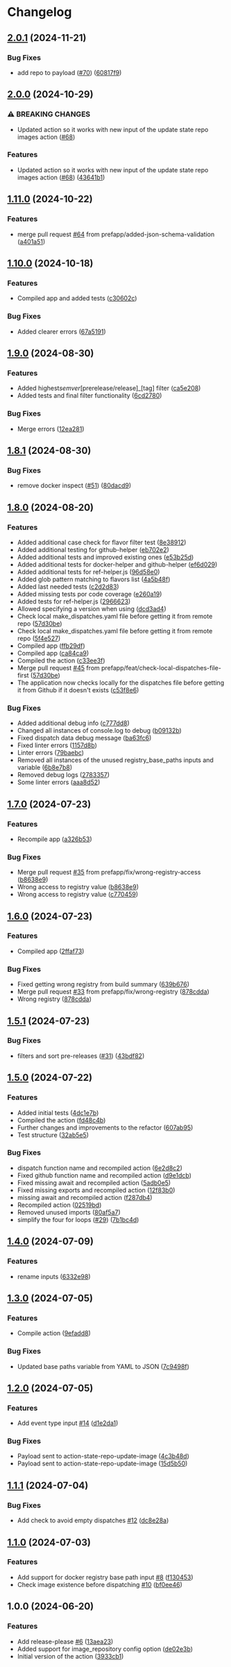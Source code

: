# Changelog

## [2.0.1](https://github.com/prefapp/action-make-state-repos-dispatches/compare/v2.0.0...v2.0.1) (2024-11-21)

### Bug Fixes

- add repo to payload
  ([#70](https://github.com/prefapp/action-make-state-repos-dispatches/issues/70))
  ([60817f9](https://github.com/prefapp/action-make-state-repos-dispatches/commit/60817f9ad771c5ee5defd101bf4dc6461c47473a))

## [2.0.0](https://github.com/prefapp/action-make-state-repos-dispatches/compare/v1.11.0...v2.0.0) (2024-10-29)

### ⚠ BREAKING CHANGES

- Updated action so it works with new input of the update state repo images
  action
  ([#68](https://github.com/prefapp/action-make-state-repos-dispatches/issues/68))

### Features

- Updated action so it works with new input of the update state repo images
  action
  ([#68](https://github.com/prefapp/action-make-state-repos-dispatches/issues/68))
  ([43641b1](https://github.com/prefapp/action-make-state-repos-dispatches/commit/43641b131eeaab49c5c083cf220f2e67ec80190b))

## [1.11.0](https://github.com/prefapp/action-make-state-repos-dispatches/compare/v1.10.0...v1.11.0) (2024-10-22)

### Features

- merge pull request
  [#64](https://github.com/prefapp/action-make-state-repos-dispatches/issues/64)
  from prefapp/added-json-schema-validation
  ([a401a51](https://github.com/prefapp/action-make-state-repos-dispatches/commit/a401a519df84ee34a11f3e55af2953e0d93d294d))

## [1.10.0](https://github.com/prefapp/action-make-state-repos-dispatches/compare/v1.9.0...v1.10.0) (2024-10-18)

### Features

- Compiled app and added tests
  ([c30602c](https://github.com/prefapp/action-make-state-repos-dispatches/commit/c30602cff5c5bbc61356d447ca44017cea4ecf93))

### Bug Fixes

- Added clearer errors
  ([67a5191](https://github.com/prefapp/action-make-state-repos-dispatches/commit/67a51918d0997941c8dfc3919d4dac566e74d4ca))

## [1.9.0](https://github.com/prefapp/action-make-state-repos-dispatches/compare/v1.8.1...v1.9.0) (2024-08-30)

### Features

- Added highest*semver*[prerelease/release]\_[tag] filter
  ([ca5e208](https://github.com/prefapp/action-make-state-repos-dispatches/commit/ca5e2080e95040dc9eed90d7691f57b62268c665))
- Added tests and final filter functionality
  ([6cd2780](https://github.com/prefapp/action-make-state-repos-dispatches/commit/6cd2780cdbf0ea3716306a9116e91e9e71d79e44))

### Bug Fixes

- Merge errors
  ([12ea281](https://github.com/prefapp/action-make-state-repos-dispatches/commit/12ea2812b586946bbc2f15f27a6d14ac8cd39778))

## [1.8.1](https://github.com/prefapp/action-make-state-repos-dispatches/compare/v1.8.0...v1.8.1) (2024-08-30)

### Bug Fixes

- remove docker inspect
  ([#51](https://github.com/prefapp/action-make-state-repos-dispatches/issues/51))
  ([80dacd9](https://github.com/prefapp/action-make-state-repos-dispatches/commit/80dacd9dde204e8bd6938a9ec2ea069e4faa83ca))

## [1.8.0](https://github.com/prefapp/action-make-state-repos-dispatches/compare/v1.7.0...v1.8.0) (2024-08-20)

### Features

- Added additional case check for flavor filter test
  ([8e38912](https://github.com/prefapp/action-make-state-repos-dispatches/commit/8e3891232a56dae7fce340eb2177a82a7da3a9a9))
- Added additional testing for github-helper
  ([eb702e2](https://github.com/prefapp/action-make-state-repos-dispatches/commit/eb702e25ce4e7c1fbc5f6e52bea5c94c2decb99a))
- Added additional tests and improved existing ones
  ([e53b25d](https://github.com/prefapp/action-make-state-repos-dispatches/commit/e53b25d57910d774fa806be725901b92d1a98464))
- Added additional tests for docker-helper and github-helper
  ([ef6d029](https://github.com/prefapp/action-make-state-repos-dispatches/commit/ef6d029d0938b71acdf69045064cd4fbcb286fbb))
- Added additional tests for ref-helper.js
  ([96d58e0](https://github.com/prefapp/action-make-state-repos-dispatches/commit/96d58e01768e90c099781d1e20d8bafdb89a2786))
- Added glob pattern matching to flavors list
  ([4a5b48f](https://github.com/prefapp/action-make-state-repos-dispatches/commit/4a5b48fa6edebb3ff3fcdb04f44e54d470ac386f))
- Added last needed tests
  ([c2d2d83](https://github.com/prefapp/action-make-state-repos-dispatches/commit/c2d2d834774d02388bea57bde4e3f429fa7cba98))
- Added missing tests por code coverage
  ([e260a19](https://github.com/prefapp/action-make-state-repos-dispatches/commit/e260a19eb869b6af4e604c5106e1fcc747d31bf2))
- Added tests for ref-helper.js
  ([2966623](https://github.com/prefapp/action-make-state-repos-dispatches/commit/2966623c3cbdf2319cc12c82f3224a47271c9d7c))
- Allowed specifying a version when using
  ([dcd3ad4](https://github.com/prefapp/action-make-state-repos-dispatches/commit/dcd3ad43843edd3aae93c8eed9a48e528ca2a76a))
- Check local make_dispatches.yaml file before getting it from remote repo
  ([57d30be](https://github.com/prefapp/action-make-state-repos-dispatches/commit/57d30be45a237716d9b0436910a9c8058ecbb1c4))
- Check local make_dispatches.yaml file before getting it from remote repo
  ([5f4e527](https://github.com/prefapp/action-make-state-repos-dispatches/commit/5f4e5272277e879168389d92c6dede7ad3624b0e))
- Compiled app
  ([ffb29df](https://github.com/prefapp/action-make-state-repos-dispatches/commit/ffb29dfbee12d32a6b121fe777d9149d29544a39))
- Compiled app
  ([ca84ca9](https://github.com/prefapp/action-make-state-repos-dispatches/commit/ca84ca9286a9d134ac0abae92e8b12bb737adfb7))
- Compiled the action
  ([c33ee3f](https://github.com/prefapp/action-make-state-repos-dispatches/commit/c33ee3f4cc2f6e94827754dca25338e2bb79289d))
- Merge pull request
  [#45](https://github.com/prefapp/action-make-state-repos-dispatches/issues/45)
  from prefapp/feat/check-local-dispatches-file-first
  ([57d30be](https://github.com/prefapp/action-make-state-repos-dispatches/commit/57d30be45a237716d9b0436910a9c8058ecbb1c4))
- The application now checks locally for the dispatches file before getting it
  from Github if it doesn't exists
  ([c53f8e6](https://github.com/prefapp/action-make-state-repos-dispatches/commit/c53f8e6ead76d44a7e1adb4f7c77bf7def6c2f25))

### Bug Fixes

- Added additional debug info
  ([c777dd8](https://github.com/prefapp/action-make-state-repos-dispatches/commit/c777dd87529b82b14b758bde8e31bd96f0c375e0))
- Changed all instances of console.log to debug
  ([b09132b](https://github.com/prefapp/action-make-state-repos-dispatches/commit/b09132b49b67b6e7548d6157e2614a3881408b63))
- Fixed dispatch data debug message
  ([ba63fc6](https://github.com/prefapp/action-make-state-repos-dispatches/commit/ba63fc6b3e3cc09210f62b11d9fa937282cf42a7))
- Fixed linter errors
  ([1157d8b](https://github.com/prefapp/action-make-state-repos-dispatches/commit/1157d8be13a3fea79f7bbb03d9ec1fd52f45e957))
- Linter errors
  ([79baebc](https://github.com/prefapp/action-make-state-repos-dispatches/commit/79baebc6b7ba9923427a5df147bc03a752bc46ae))
- Removed all instances of the unused registry_base_paths inputs and variable
  ([6b8e7b8](https://github.com/prefapp/action-make-state-repos-dispatches/commit/6b8e7b88c392e94c80381859e19d81daf045ccbe))
- Removed debug logs
  ([2783357](https://github.com/prefapp/action-make-state-repos-dispatches/commit/27833574a4eb4c9e9e76b59475b15d322a1b9a43))
- Some linter errors
  ([aaa8d52](https://github.com/prefapp/action-make-state-repos-dispatches/commit/aaa8d528fa875c02c694e8adc5e80347178e6ff9))

## [1.7.0](https://github.com/prefapp/action-make-state-repos-dispatches/compare/v1.6.0...v1.7.0) (2024-07-23)

### Features

- Recompile app
  ([a326b53](https://github.com/prefapp/action-make-state-repos-dispatches/commit/a326b53852957bf123de53af4c8adec1cc880ee6))

### Bug Fixes

- Merge pull request
  [#35](https://github.com/prefapp/action-make-state-repos-dispatches/issues/35)
  from prefapp/fix/wrong-registry-access
  ([b8638e9](https://github.com/prefapp/action-make-state-repos-dispatches/commit/b8638e92e7df46ca938268465fcf423e690e53da))
- Wrong access to registry value
  ([b8638e9](https://github.com/prefapp/action-make-state-repos-dispatches/commit/b8638e92e7df46ca938268465fcf423e690e53da))
- Wrong access to registry value
  ([c770459](https://github.com/prefapp/action-make-state-repos-dispatches/commit/c770459dbee70e7723f49f6c254832dd983e2656))

## [1.6.0](https://github.com/prefapp/action-make-state-repos-dispatches/compare/v1.5.1...v1.6.0) (2024-07-23)

### Features

- Compiled app
  ([2ffaf73](https://github.com/prefapp/action-make-state-repos-dispatches/commit/2ffaf73a564b370469dbb1f8ede9d81eaf994b4d))

### Bug Fixes

- Fixed getting wrong registry from build summary
  ([639b676](https://github.com/prefapp/action-make-state-repos-dispatches/commit/639b67600ea45f93e89c7bdc3b880b78452128da))
- Merge pull request
  [#33](https://github.com/prefapp/action-make-state-repos-dispatches/issues/33)
  from prefapp/fix/wrong-registry
  ([878cdda](https://github.com/prefapp/action-make-state-repos-dispatches/commit/878cdda57ff5665821e80c6a2fd863ffa98d7c6e))
- Wrong registry
  ([878cdda](https://github.com/prefapp/action-make-state-repos-dispatches/commit/878cdda57ff5665821e80c6a2fd863ffa98d7c6e))

## [1.5.1](https://github.com/prefapp/action-make-state-repos-dispatches/compare/v1.5.0...v1.5.1) (2024-07-23)

### Bug Fixes

- filters and sort pre-releases
  ([#31](https://github.com/prefapp/action-make-state-repos-dispatches/issues/31))
  ([43bdf82](https://github.com/prefapp/action-make-state-repos-dispatches/commit/43bdf820d58cbdf7c65e42b36b46b3e39daae225))

## [1.5.0](https://github.com/prefapp/action-make-state-repos-dispatches/compare/v1.4.0...v1.5.0) (2024-07-22)

### Features

- Added initial tests
  ([4dc1e7b](https://github.com/prefapp/action-make-state-repos-dispatches/commit/4dc1e7bff0d58e42939c9a84806e19412e4d8dea))
- Compiled the action
  ([fd48c4b](https://github.com/prefapp/action-make-state-repos-dispatches/commit/fd48c4bb172cb89c8311640adee406fb10f04244))
- Further changes and improvements to the refactor
  ([607ab95](https://github.com/prefapp/action-make-state-repos-dispatches/commit/607ab95f9d83155d2447606db84d49f5f1f91928))
- Test structure
  ([32ab5e5](https://github.com/prefapp/action-make-state-repos-dispatches/commit/32ab5e55a5c72ceef4c910a9a028cde2ae5ece9c))

### Bug Fixes

- dispatch function name and recompiled action
  ([6e2d8c2](https://github.com/prefapp/action-make-state-repos-dispatches/commit/6e2d8c290e014acf4e0c25521fe372574e1e247c))
- Fixed github function name and recompiled action
  ([d9e1dcb](https://github.com/prefapp/action-make-state-repos-dispatches/commit/d9e1dcbef7a62c3f2e2be9e2bd771a8c74a8fc45))
- Fixed missing await and recompiled action
  ([5adb0e5](https://github.com/prefapp/action-make-state-repos-dispatches/commit/5adb0e5d4b13c54907d89f5c1b144af16127fd3b))
- Fixed missing exports and recompiled action
  ([12f83b0](https://github.com/prefapp/action-make-state-repos-dispatches/commit/12f83b04264e472ca9617bffe385e3155157a23f))
- missing await and recompiled action
  ([f287db4](https://github.com/prefapp/action-make-state-repos-dispatches/commit/f287db413c3e605f1088613e3a5c824ef9920c77))
- Recompiled action
  ([02519bd](https://github.com/prefapp/action-make-state-repos-dispatches/commit/02519bd3a2414b3c649b9fb6995e400ab482600a))
- Removed unused imports
  ([80af5a7](https://github.com/prefapp/action-make-state-repos-dispatches/commit/80af5a7a32dd026200e1d3963a693236a7d7686c))
- simplify the four for loops
  ([#29](https://github.com/prefapp/action-make-state-repos-dispatches/issues/29))
  ([7b1bc4d](https://github.com/prefapp/action-make-state-repos-dispatches/commit/7b1bc4dd1819b4db2de820dedc4b56e7e8feecde))

## [1.4.0](https://github.com/prefapp/action-make-state-repos-dispatches/compare/v1.3.0...v1.4.0) (2024-07-09)

### Features

- rename inputs
  ([6332e98](https://github.com/prefapp/action-make-state-repos-dispatches/commit/6332e98cdebc1efc9bafeb5075d5b33cda651451))

## [1.3.0](https://github.com/prefapp/action-make-state-repos-dispatches/compare/v1.2.0...v1.3.0) (2024-07-05)

### Features

- Compile action
  ([9efadd8](https://github.com/prefapp/action-make-state-repos-dispatches/commit/9efadd8ee456aedff31773a4e1f0204306b245db))

### Bug Fixes

- Updated base paths variable from YAML to JSON
  ([7c9498f](https://github.com/prefapp/action-make-state-repos-dispatches/commit/7c9498f5816e86245fd2a7300e536a8b106029bc))

## [1.2.0](https://github.com/prefapp/action-make-state-repos-dispatches/compare/v1.1.1...v1.2.0) (2024-07-05)

### Features

- Add event type input
  [#14](https://github.com/prefapp/action-make-state-repos-dispatches/issues/14)
  ([d1e2da1](https://github.com/prefapp/action-make-state-repos-dispatches/commit/d1e2da1c538fee22a4905170ec4a1192aa2356b9))

### Bug Fixes

- Payload sent to action-state-repo-update-image
  ([4c3b48d](https://github.com/prefapp/action-make-state-repos-dispatches/commit/4c3b48dfae77b4af0590ba48f1db62ef46599253))
- Payload sent to action-state-repo-update-image
  ([15d5b50](https://github.com/prefapp/action-make-state-repos-dispatches/commit/15d5b50d9a05fbacecb6d3bec6a93d775e963620))

## [1.1.1](https://github.com/prefapp/action-make-state-repos-dispatches/compare/v1.1.0...v1.1.1) (2024-07-04)

### Bug Fixes

- Add check to avoid empty dispatches
  [#12](https://github.com/prefapp/action-make-state-repos-dispatches/issues/12)
  ([dc8e28a](https://github.com/prefapp/action-make-state-repos-dispatches/commit/dc8e28a4276bec97e31ffb0d86df2ce7b468416a))

## [1.1.0](https://github.com/prefapp/action-make-state-repos-dispatches/compare/v1.0.0...v1.1.0) (2024-07-03)

### Features

- Add support for docker registry base path input
  [#8](https://github.com/prefapp/action-make-state-repos-dispatches/issues/8)
  ([f130453](https://github.com/prefapp/action-make-state-repos-dispatches/commit/f13045344ea795ee7ae97637e2e4f232ac04f9c3))
- Check image existence before dispatching
  [#10](https://github.com/prefapp/action-make-state-repos-dispatches/issues/10)
  ([bf0ee46](https://github.com/prefapp/action-make-state-repos-dispatches/commit/bf0ee463c04dc10ad23d3f7d72cd7f2959a9b9cb))

## 1.0.0 (2024-06-20)

### Features

- Add release-please
  [#6](https://github.com/prefapp/action-make-state-repos-dispatches/issues/6)
  ([13aea23](https://github.com/prefapp/action-make-state-repos-dispatches/commit/13aea239bf9457fd95084eb7806dbe55ebc78b86))
- Added support for image_repository config option
  ([de02e3b](https://github.com/prefapp/action-make-state-repos-dispatches/commit/de02e3b30333f7e370bc38b636c57c64d64b3f9f))
- Initial version of the action
  ([3933cb1](https://github.com/prefapp/action-make-state-repos-dispatches/commit/3933cb144ea8a211718cc3288a06106992356d51))
